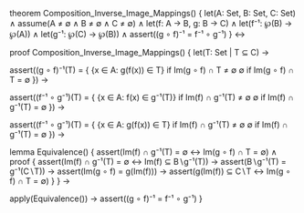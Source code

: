 theorem Composition_Inverse_Image_Mappings() {
  let(A: Set, B: Set, C: Set) ∧
  assume(A ≠ ∅ ∧ B ≠ ∅ ∧ C ≠ ∅) ∧
  let(f: A → B, g: B → C) ∧
  let(f⁻¹: ℘(B) → ℘(A)) ∧
  let(g⁻¹: ℘(C) → ℘(B)) ∧
  assert((g ∘ f)⁻¹ = f⁻¹ ∘ g⁻¹)
} ↔

proof Composition_Inverse_Image_Mappings() {
  let(T: Set | T ⊆ C) →
  
  assert((g ∘ f)⁻¹(T) = {
    {x ∈ A: g(f(x)) ∈ T} if Im(g ∘ f) ∩ T ≠ ∅
    ∅ if Im(g ∘ f) ∩ T = ∅
  }) →

  assert((f⁻¹ ∘ g⁻¹)(T) = {
    {x ∈ A: f(x) ∈ g⁻¹(T)} if Im(f) ∩ g⁻¹(T) ≠ ∅
    ∅ if Im(f) ∩ g⁻¹(T) = ∅
  }) →

  assert((f⁻¹ ∘ g⁻¹)(T) = {
    {x ∈ A: g(f(x)) ∈ T} if Im(f) ∩ g⁻¹(T) ≠ ∅
    ∅ if Im(f) ∩ g⁻¹(T) = ∅
  }) →

  lemma Equivalence() {
    assert(Im(f) ∩ g⁻¹(T) = ∅ ↔ Im(g ∘ f) ∩ T = ∅) ∧
    proof {
      assert(Im(f) ∩ g⁻¹(T) = ∅ ↔ Im(f) ⊆ B∖g⁻¹(T)) →
      assert(B∖g⁻¹(T) = g⁻¹(C∖T)) →
      assert(Im(g ∘ f) = g(Im(f))) →
      assert(g(Im(f)) ⊆ C∖T ↔ Im(g ∘ f) ∩ T = ∅)
    }
  } →

  apply(Equivalence()) →
  assert((g ∘ f)⁻¹ = f⁻¹ ∘ g⁻¹)
}